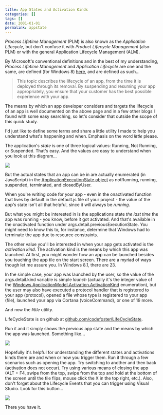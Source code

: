 ```yaml
---
title: App States and Activation Kinds
categories: []
tags: []
date: 2001-01-01
permalink: appstate
---
```


_Process Lifetime Management_ (PLM) is also known as the _Application Lifecycle_, but don't confuse it with _Product Lifecycle Management_ (also PLM) or with the general Application Lifecycle Management (ALM).
<!-- more -->

By Microsoft's conventional definitions and in the best of my understanding, _Process Lifetime Management_ and _Application Lifecycle_ are one and the same, are defined (for Windows 8) [here](http://msdn.microsoft.com/en-us/library/windows/apps/hh464925.aspx), and are defined as such...

> This topic describes the lifecycle of an app, from the time it is deployed through its removal. By suspending and resuming your app appropriately, you ensure that your customer has the best possible experience with your app.

The means by which an app developer considers and targets the lifecycle of an app is well documented on the above page and in a few other blogs I found with some easy searching, so let's consider that outside the scope of this quick study.

I'd just like to define some terms and share a little utility I made to help you understand what's happening and when. Emphasis on the word _little_ please.

The application's _state_ is one of three logical values: Running, Not Running, or Suspended. That's easy. And the values are easy to understand when you look at this diagram...

![](/files/appstate_01.png)

But the actual states that an app can be in are actually enumerated (in JavaScript) in the [ApplicationExecutionState object](http://msdn.microsoft.com/en-us/library/windows/apps/windows.applicationmodel.activation.applicationexecutionstate.aspx) as notRunning, running, suspended, terminated, and closedByUser.

When you're writing code for your app - even in the onactivated function that lives by default in the default.js file of your project - the value of the app's state isn't all that helpful, since it will always be _running_.

But what you might be interested in is the applications state _the last time_ the app was running - you know, before it got activated. And that's available in the onactivated function under args.detail.previousExecutionState. You might need to know this to, for instance, determine that Windows had to terminate the app due to resource constraints.

The other value you'll be interested in when your app gets activated is the _activation kind_. The activation kind is the means by which this app was launched. At first, you might wonder how an app can be launched besides you touching the app tile on the start screen. There are a myriad of ways though let me assure you. In Windows 8.1, there are 23.

In the simple case, your app was launched by the user, so the value of the args.detail.kind variable is simple _launch_ (actually it's the integer value of the [Windows.ApplicationModel.Activation.ActivationKind](http://msdn.microsoft.com/en-us/library/windows/apps/windows.applicationmodel.activation.activationkind.aspx) enumeration), but the user may also have executed a protocol handler that is registered to your app (protocol), opened a file whose type is registered to your app (file), launched your app via Cortana (voiceCommand), or one of 19 more.

And now the _little_ utility.

LifeCycleState is on github at [github.com/codefoster/LifeCycleState](https://github.com/codefoster/LifeCycleStates).

Run it and it simply shows the previous app state and the means by which the app was launched. Something like...

![](/files/appstate_02.png)

Hopefully it's helpful for understanding the different states and activations kinds there are and when or how you trigger them. Run it through a few scenarios such as opening the app. Try switching to another and then back (activation does not occur). Try using various means of closing the app (ALT + F4, swipe from the top, swipe from the top and hold at the bottom of the screen until the tile flips, mouse click the X in the top right, etc.). Also, don't forget about the Lifecycle Events that you can trigger using Visual Studio. Look for this button...

![](/files/appstate_03.png)

There you have it.